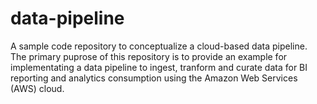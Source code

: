 # data-pipeline
A sample code repository to conceptualize a cloud-based data pipeline.
The primary puprose of this repository is to provide an example for implementating a data pipeline to ingest, tranform and curate data for BI reporting and analytics consumption using the Amazon Web Services (AWS) cloud.
